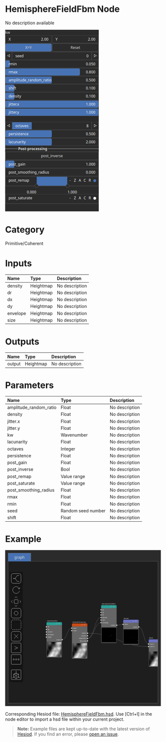 
HemisphereFieldFbm Node
=======================


No description available



![img](../../images/nodes/HemisphereFieldFbm_settings.png)


# Category


Primitive/Coherent
# Inputs

|Name|Type|Description|
| :--- | :--- | :--- |
|density|Heightmap|No description|
|dr|Heightmap|No description|
|dx|Heightmap|No description|
|dy|Heightmap|No description|
|envelope|Heightmap|No description|
|size|Heightmap|No description|

# Outputs

|Name|Type|Description|
| :--- | :--- | :--- |
|output|Heightmap|No description|

# Parameters

|Name|Type|Description|
| :--- | :--- | :--- |
|amplitude_random_ratio|Float|No description|
|density|Float|No description|
|jitter.x|Float|No description|
|jitter.y|Float|No description|
|kw|Wavenumber|No description|
|lacunarity|Float|No description|
|octaves|Integer|No description|
|persistence|Float|No description|
|post_gain|Float|No description|
|post_inverse|Bool|No description|
|post_remap|Value range|No description|
|post_saturate|Value range|No description|
|post_smoothing_radius|Float|No description|
|rmax|Float|No description|
|rmin|Float|No description|
|seed|Random seed number|No description|
|shift|Float|No description|

# Example


![img](../../images/nodes/HemisphereFieldFbm_hsd_example.png)

Corresponding Hesiod file: [HemisphereFieldFbm.hsd](../../examples/HemisphereFieldFbm.hsd). Use [Ctrl+I] in the node editor to import a hsd file within your current project. 

> **Note:** Example files are kept up-to-date with the latest version of [Hesiod](https://github.com/otto-link/Hesiod).
> If you find an error, please [open an issue](https://github.com/otto-link/Hesiod/issues).

